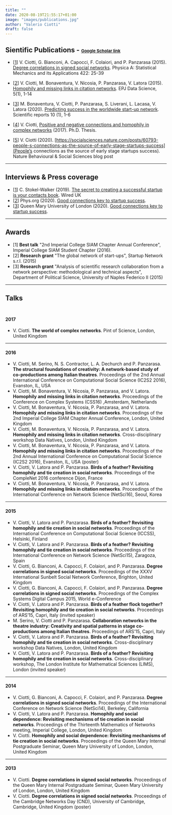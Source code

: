 ```yaml
---
title: ""
date: 2020-08-19T21:55:17+01:00
image: "images/publications.jpg"
author: "Valerio Ciotti"
draft: false
---
```


## Sientific Publications - <font size="2"> [Google Scholar link](https://scholar.google.com/citations?user=IC3ZOl4AAAAJ&hl=en) </font> 

- [[1](https://www.sciencedirect.com/science/article/pii/S0378437114010334)] V. Ciotti, G. Bianconi, A. Capocci, F. Colaiori, and P. Panzarasa (2015). [Degree correlations in signed social networks](https://www.sciencedirect.com/science/article/pii/S0378437114010334). Physica A: Statistical Mechanics and its Applications 422: 25-39

- [[2](https://epjdatascience.springeropen.com/articles/10.1140/epjds/s13688-016-0068-2)] V. Ciotti, M. Bonaventura, V. Nicosia, P. Panzarasa, V. Latora (2015). [Homophily and missing links in citation networks](https://epjdatascience.springeropen.com/articles/10.1140/epjds/s13688-016-0068-2). EPJ Data Science, 5(1), 1-14

- [[3](https://www.nature.com/articles/s41598-019-57209-w.pdf)] M. Bonaventura, V. Ciotti, P. Panzarasa, S. Liverani, L. Lacasa, V. Latora (2020). [Predicting success in the worldwide start-up network](https://www.nature.com/articles/s41598-019-57209-w.pdf). Scientific reports 10 (1), 1-6 

- [[4](http://qmro.qmul.ac.uk/xmlui/handle/123456789/31787)] V. Ciotti, [Positive and negative connections and homophily in complex networks](http://qmro.qmul.ac.uk/xmlui/handle/123456789/31787) (2017). Ph.D. Thesis.

- [[5](https://socialsciences.nature.com/posts/60793-people-s-connections-as-the-source-of-early-stage-startups-success)] V. Ciotti (2020). [https://socialsciences.nature.com/posts/60793-people-s-connections-as-the-source-of-early-stage-startups-success](People’s connections as the source of early stage startups success).  Nature Behavioural & Social Sciences blog post

--------------------------------



## Interviews & Press coverage

- [[1](https://www.wired.co.uk/article/how-to-grow-startup)] C. Stokel-Walker (2019). [The secret to creating a successful startup is your contacts book](https://www.wired.co.uk/article/how-to-grow-startup). Wired UK
- [[2](https://phys.org/news/2020-01-good-key-startup-success.html)] Phys.org (2020). [Good connections key to startup success](https://phys.org/news/2020-01-good-key-startup-success.html). 
- [[3](https://www.qmul.ac.uk/media/news/2020/se/good-connections-key-to-startup-success.html)] Queen Mary University of London (2020). [Good connections key to startup success](https://www.qmul.ac.uk/media/news/2020/se/good-connections-key-to-startup-success.html).

--------------------------------

## Awards

- [1] **Best talk** "2nd Imperial College SIAM Chapter Annual Conference", Imperial College SIAM Student Chapter (2016).
- [2] **Research grant** "The global network of start-ups", Startup Network s.r.l. (2015)
- [3] **Research grant** "Analysis of scientific research collaboration from a network perspective: methodological and technical aspects", Department of Political Science, University of Naples Federico II (2015)

--------------------------------


## Talks </br></br>

#### 2017

- V. Ciotti. **The world of complex networks**. Pint of Science, London, United Kingdom


--------------------------------

#### 2016

- V. Ciotti, M. Serino, N. S. Contractor, L. A. Dechurch and P. Panzarasa. **The structural foundations of creativity: A network-based study of co-productions among Italian theatres**. Proceedings of the 2nd Annual International Conference on Computational Social Science (IC2S2 2016),  Evanston, IL, USA
- V. Ciotti, M. Bonaventura, V. Nicosia, P. Panzarasa, and V. Latora. **Homophily and missing links in citation networks**. Proceedings of the Conference on Complex Systems (CSS16) ,Amsterdam, Netherlands
- V. Ciotti, M. Bonaventura, V. Nicosia, P. Panzarasa, and V. Latora. **Homophily and missing links in citation networks**. Proceedings of the 2nd Imperial College SIAM Chapter Annual Conference, London, United Kingdom
- V. Ciotti, M. Bonaventura, V. Nicosia, P. Panzarasa, and V. Latora. **Homophily and missing links in citation networks**. Cross-disciplinary workshop Data Natives, London, United Kingdom
- V. Ciotti, M. Bonaventura, V. Nicosia, P. Panzarasa, and V. Latora. **Homophily and missing links in citation networks**. Proceedings of the 2nd Annual International Conference on Computational Social Science (IC2S2 2016),  Evanston, IL, USA (poster)
- V. Ciotti, V. Latora and P. Panzarasa. **Birds of a feather? Revisiting homophily and tie creation in social networks**. Proceedings of the CompleNet 2016 conference Dijon, France
- V. Ciotti, M. Bonaventura, V. Nicosia, P. Panzarasa, and V. Latora. **Homophily and missing links in citation networks**. Proceedings of the International Conference on Network Science (NetSci16), Seoul, Korea


----------------------------------------------------


#### 2015

- V. Ciotti, V. Latora and P. Panzarasa. **Birds of a feather? Revisiting homophily and tie creation in social networks**. Proceedings of the International Conference on Computational Social Science (ICCSS), Helsinki, Finland
- V. Ciotti, V. Latora and P. Panzarasa. **Birds of a feather? Revisiting homophily and tie creation in social networks**. Proceedings of the International Conference on Network Science (NetSci15), Zaragoza, Spain
- V. Ciotti, G. Bianconi, A. Capocci, F. Colaiori, and P. Panzarasa. **Degree correlations in signed social networks**. Proceedings of the XXXV International Sunbelt Social Network Conference, Brighton, United Kingdom
- V. Ciotti, G. Bianconi, A. Capocci, F. Colaiori, and P. Panzarasa. **Degree correlations in signed social networks**. Proceedings of the Complex Systems Digital Campus 2015, World e-Conference
- V. Ciotti, V. Latora and P. Panzarasa. **Birds of a feather flock together? Revisiting homophily and tie creation in social networks**. Proceedings of ARS’15, Capri, Italy (invited speaker)
- M. Serino, V. Ciotti and P. Panzarasa. **Collaboration networks in the theatre industry: Creativity and spatial patterns in stage co-productions among Italian theatres**. Proceedings of ARS’15, Capri, Italy
- V. Ciotti, V. Latora and P. Panzarasa. **Birds of a feather? Revisiting homophily and tie creation in social networks**. Cross-disciplinary workshop Data Natives, London, United Kingdom
- V. Ciotti, V. Latora and P. Panzarasa. **Birds of a feather? Revisiting homophily and tie creation in social networks**. Cross-disciplinary workshop, The London Institute for Mathematical Sciences (LIMS), London (invited speaker)

----------------------------------------------

#### 2014

- V. Ciotti, G. Bianconi, A. Capocci, F. Colaiori, and P. Panzarasa. **Degree correlations in signed social networks**. Proceedings of the International Conference on Network Science (NetSci14), Berkeley, California
- V. Ciotti, V. Latora and P. Panzarasa. **Homophily and social dependence: Revisiting mechanisms of tie creation in social networks**. Proceedings of the Thirteenth Mathematics of Networks meeting, Imperial College, London, United Kingdom
- V. Ciotti. **Homophily and social dependence: Revisiting mechanisms of tie creation in social networks**. Proceedings of the Queen Mary Internal Postgraduate Seminar, Queen Mary University of London, London, United Kingdom

----------------------------------------------

#### 2013

- V. Ciotti. **Degree correlations in signed social networks**. Proceedings of the Queen Mary Internal Postgraduate Seminar, Queen Mary University of London, London, United Kingdom
- V. Ciotti. **Degree correlations in signed social networks**. Proceedings of the Cambridge Networks Day (CND), University of Cambridge, Cambridge, United Kingdom (poster)
